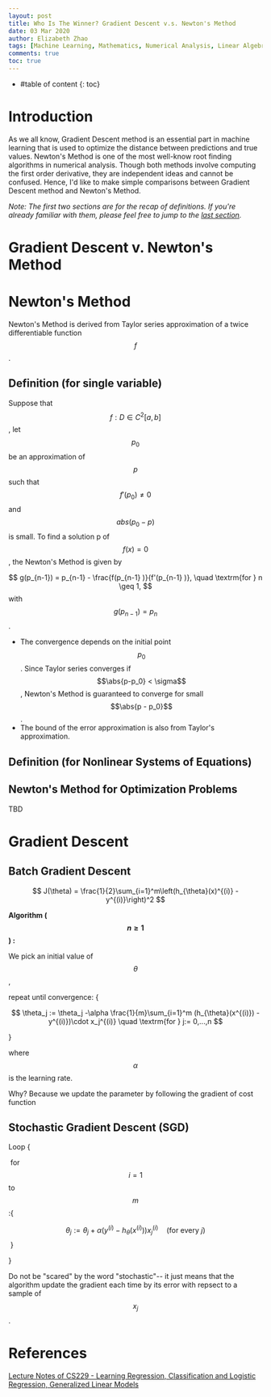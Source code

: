 ```yaml
---
layout: post
title: Who Is The Winner? Gradient Descent v.s. Newton's Method
date: 03 Mar 2020
author: Elizabeth Zhao
tags: [Machine Learning, Mathematics, Numerical Analysis, Linear Algebra, Convex Optimization]
comments: true
toc: true
---
```


* #table of content
{: toc}

# Introduction

As we all know, Gradient Descent method is an essential part in machine learning that is used to optimize the distance between predictions and true values. Newton's Method is one of the most well-know root finding algorithms in numerical analysis. Though both methods involve computing the first order derivative, they are independent ideas and cannot be confused. Hence, I'd like to make simple comparisons between Gradient Descent method and Newton's Method.    

*Note:  The first two sections are for the recap of definitions. If you're already familiar with them, please feel free to jump to the [last section](#why-not-newtons-method-in-ml-problems).*



# Gradient Descent v. Newton's Method 



# Newton's Method

Newton's Method is derived from Taylor series approximation of a twice differentiable function $$f$$. 

## Definition (for single variable)

Suppose that $$ f: D\in C^2[a, b] $$, let $$p_0$$ be an approximation of $$p$$ such that $$ f'(p_0) \neq 0$$ and $$abs(p_0 - p)$$ is small.  To find a solution p of $$f(x) = 0$$, the Newton's Method is given by 


$$
g(p_{n-1}) = p_{n-1}  - \frac{f(p_{n-1} )}{f'(p_{n-1} )}, \quad \textrm{for } n \geq 1,
$$
 with $$g(p_{n-1}) = p_n$$ .



* The convergence depends on the initial point $$p_0$$. Since Taylor series converges if $$\abs{p-p_0} < \sigma$$, Newton's Method is guaranteed to converge for small $$\abs{p - p_0}$$ .
* The bound of the error approximation is also from Taylor's approximation. 



## Definition (for Nonlinear Systems of Equations)



## Newton's Method for Optimization Problems

TBD



# Gradient Descent

## Batch Gradient Descent 

<!-- Given the *cost function* -->

$$
J(\theta) = \frac{1}{2}\sum_{i=1}^m\left(h_{\theta}(x)^{(i)} - y^{(i)}\right)^2
$$



<!--We want to choose $$\theta$$ that minimizes $$J(\theta)$$. --> 

**Algorithm ($$n\geq 1$$) :**

We pick an initial value of $$\theta$$,

repeat until convergence: {


$$
\theta_j := \theta_j -\alpha \frac{1}{m}\sum_{i=1}^m (h_{\theta}(x^{(i)}) - y^{(i)})\cdot x_j^{(i)} \quad \textrm{for } j:= 0,...,n
$$


}

where $$\alpha$$ is the learning rate.

Why? Because we update the parameter by following the gradient of cost function 


## Stochastic Gradient Descent (SGD)

Loop {



​	for $$i=1$$ to $$m$$:{


$$
\theta_j := \theta_j + \alpha(y^{(i)} - h_{\theta}(x^{(i)}))x_{j}^{(i)} \quad \textrm{(for every $j$)}
$$
​	}



}



Do not be "scared" by the word "stochastic"-- it just means that the algorithm update the gradient each time by its error with repsect to a sample of $$x_j$$.





# References

[Lecture Notes of CS229 - Learning Regression, Classification and Logistic Regression, Generalized Linear Models](https://see.stanford.edu/materials/aimlcs229/cs229-notes1.pdf)

